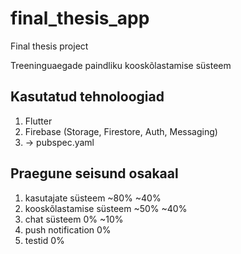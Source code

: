 # final_thesis_app

Final thesis project

Treeninguaegade paindliku kooskõlastamise süsteem

## Kasutatud tehnoloogiad
1) Flutter
2) Firebase (Storage, Firestore, Auth, Messaging)
3) -> pubspec.yaml

## Praegune seisund                     osakaal
1) kasutajate süsteem ~80%              ~40%
2) kooskõlastamise süsteem ~50%         ~40%
3) chat süsteem 0%                      ~10%
4) push notification 0%
4) testid 0%
